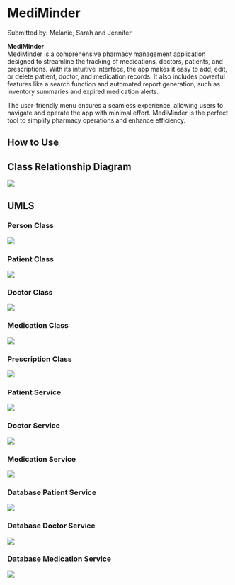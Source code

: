 # MediMinder

Submitted by: Melanie, Sarah and Jennifer

**MediMinder**  
MediMinder is a comprehensive pharmacy management application designed to streamline the tracking of medications, doctors, patients, and prescriptions. With its intuitive interface, the app makes it easy to add, edit, or delete patient, doctor, and medication records. It also includes powerful features like a search function and automated report generation, such as inventory summaries and expired medication alerts.

The user-friendly menu ensures a seamless experience, allowing users to navigate and operate the app with minimal effort. MediMinder is the perfect tool to simplify pharmacy operations and enhance efficiency.

## How to Use

## Class Relationship Diagram

![](documentation/svg/RelationshipDiagram.svg)

## UMLS

### Person Class

![](documentation/svg/PersonClass.svg)

### Patient Class

![](documentation/svg/PatientClass.svg)

### Doctor Class

![](documentation/svg/DoctorClass.svg)

### Medication Class

![](documentation/svg/MedicationClass.svg)

### Prescription Class

![](documentation/svg/PrescriptionClass.svg)

### Patient Service

![](documentation/svg/PatientService.svg)

### Doctor Service

![](documentation/svg/DoctorService.svg)

### Medication Service

![](documentation/svg/MedicationService.svg)

### Database Patient Service

![](documentation/svg/DatabasePatientService.svg)

### Database Doctor Service

![](documentation/svg/DatabaseDoctorService.svg)

### Database Medication Service

![](documentation/svg/DatabaseMedicationService.svg)
